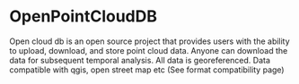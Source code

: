 # OpenPointCloudDB
Open cloud db is an open source project that provides users with the ability to upload, download, and store point cloud data.
Anyone can download the data for subsequent temporal analysis. All data is georeferenced. Data compatible with qgis, open street map etc (See format compatibility page)
